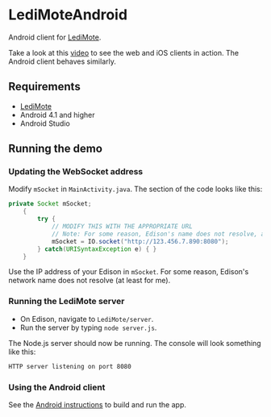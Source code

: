 # LediMoteAndroid

Android client for [LediMote](https://github.com/drejkim/LediMote).

Take a look at this [video](https://youtu.be/i61g4aYkrI0) to see the web and iOS clients in action. The Android client behaves similarly.

## Requirements

* [LediMote](https://github.com/drejkim/LediMote)
* Android 4.1 and higher
* Android Studio

## Running the demo

### Updating the WebSocket address

Modify `mSocket` in `MainActivity.java`. The section of the code looks like this:

```java
private Socket mSocket;
    {
        try {
            // MODIFY THIS WITH THE APPROPRIATE URL
            // Note: For some reason, Edison's name does not resolve, and I had to use its IP address
            mSocket = IO.socket("http://123.456.7.890:8080");
        } catch(URISyntaxException e) { }
    }
```

Use the IP address of your Edison in `mSocket`. For some reason, Edison's network name does not resolve (at least for me).

### Running the LediMote server

* On Edison, navigate to `LediMote/server`.
* Run the server by typing `node server.js`.

The Node.js server should now be running. The console will look something like this:

```bash
HTTP server listening on port 8080
```

### Using the Android client

See the [Android instructions](https://developer.android.com/tools/building/building-studio.html) to build and run the app.
